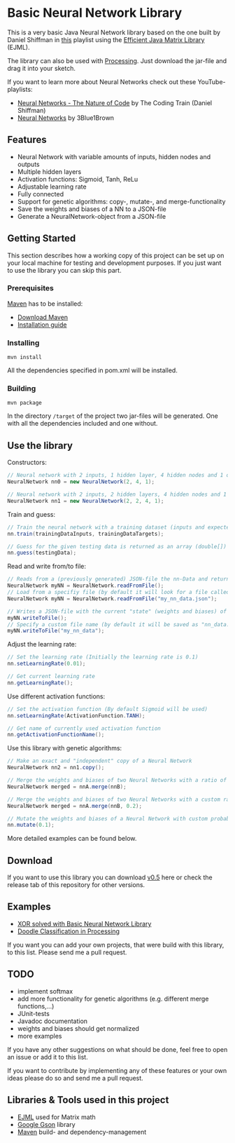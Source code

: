 # Basic Neural Network Library

This is a very basic Java Neural Network library based on the one built by Daniel Shiffman in [this](https://www.youtube.com/watch?v=XJ7HLz9VYz0&list=PLRqwX-V7Uu6aCibgK1PTWWu9by6XFdCfh) playlist using the [Efficient Java Matrix Library](https://www.ejml.org) (EJML).

The library can also be used with [Processing](https://processing.org). Just download the jar-file and drag it into your sketch.

If you want to learn more about Neural Networks check out these YouTube-playlists:
- [Neural Networks - The Nature of Code](https://www.youtube.com/watch?v=XJ7HLz9VYz0&list=PLRqwX-V7Uu6aCibgK1PTWWu9by6XFdCfh) by The Coding Train (Daniel Shiffman)
- [Neural Networks](https://www.youtube.com/watch?v=aircAruvnKk&list=PLZHQObOWTQDNU6R1_67000Dx_ZCJB-3pi) by 3Blue1Brown
 
## Features

- Neural Network with variable amounts of inputs, hidden nodes and outputs
- Multiple hidden layers
- Activation functions: Sigmoid, Tanh, ReLu
- Adjustable learning rate
- Fully connected
- Support for genetic algorithms: copy-, mutate-, and merge-functionality
- Save the weights and biases of a NN to a JSON-file
- Generate a NeuralNetwork-object from a JSON-file

## Getting Started

This section describes how a working copy of this project can be set up on your local machine for testing and development purposes. If you just want to use the library you can skip this part.

### Prerequisites
[Maven](https://maven.apache.org) has to be installed:
- [Download Maven](https://maven.apache.org/download.cgi)
- [Installation guide](https://maven.apache.org/install.html)

### Installing
```
mvn install
```
All the dependencies specified in pom.xml will be installed.

### Building
```
mvn package
```
In the directory ```/target``` of the project two jar-files will be generated. One with all the dependencies included and one without.

## Use the library

Constructors:
```java
// Neural network with 2 inputs, 1 hidden layer, 4 hidden nodes and 1 output
NeuralNetwork nn0 = new NeuralNetwork(2, 4, 1);

// Neural network with 2 inputs, 2 hidden layers, 4 hidden nodes and 1 output
NeuralNetwork nn1 = new NeuralNetwork(2, 2, 4, 1);
```

Train and guess:
```java
// Train the neural network with a training dataset (inputs and expected outputs)
nn.train(trainingDataInputs, trainingDataTargets);

// Guess for the given testing data is returned as an array (double[])
nn.guess(testingData);
```

Read and write from/to file:
```java
// Reads from a (previously generated) JSON-file the nn-Data and returns a NeuralNetwork-object
NeuralNetwork myNN = NeuralNetwork.readFromFile();
// Load from a specifiy file (by default it will look for a file called "nn_data.json")
NeuralNetwork myNN = NeuralNetwork.readFromFile("my_nn_data.json");

// Writes a JSON-file with the current "state" (weights and biases) of the NN
myNN.writeToFile();
// Specify a custom file name (by default it will be saved as "nn_data.json")
myNN.writeToFile("my_nn_data");
```

Adjust the learning rate:
```java
// Set the learning rate (Initially the learning rate is 0.1)
nn.setLearningRate(0.01);

// Get current learning rate
nn.getLearningRate();
```

Use different activation functions:
```java
// Set the activation function (By default Sigmoid will be used)
nn.setLearningRate(ActivationFunction.TANH);

// Get name of currently used activation function
nn.getActivationFunctionName();
```

Use this library with genetic algorithms:
```java
// Make an exact and "independent" copy of a Neural Network
NeuralNetwork nn2 = nn1.copy();

// Merge the weights and biases of two Neural Networks with a ratio of 50:50
NeuralNetwork merged = nnA.merge(nnB);

// Merge the weights and biases of two Neural Networks with a custom ratio (here: 20:80)
NeuralNetwork merged = nnA.merge(nnB, 0.2);

// Mutate the weights and biases of a Neural Network with custom probability
nn.mutate(0.1);
```
More detailed examples can be found below.

## Download

If you want to use this library you can download [v0.5](https://github.com/kim-marcel/basic_neural_network/releases/download/v0.5/basic_neural_network-v0.5.jar) here or check the release tab of this repository for other versions.

## Examples

- [XOR solved with Basic Neural Network Library](https://github.com/kim-marcel/xor_with_nn)
- [Doodle Classification in Processing](https://github.com/kim-marcel/doodle_classifier)

If you want you can add your own projects, that were build with this library, to this list. Please send me a pull request.

## TODO

- implement softmax
- add more functionality for genetic algorithms (e.g. different merge functions,...)
- JUnit-tests
- Javadoc documentation
- weights and biases should get normalized
- more examples

If you have any other suggestions on what should be done, feel free to open an issue or add it to this list.

If you want to contribute by implementing any of these features or your own ideas please do so and send me a pull request.

## Libraries & Tools used in this project

- [EJML](https://www.ejml.org) used for Matrix math
- [Google Gson](https://github.com/google/gson) library
- [Maven](https://maven.apache.org) build- and dependency-management
